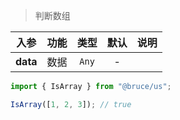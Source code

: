 > 判断数组

入参|功能|类型|默认|说明
:-:|:-:|:-:|:-:|-
**data**|数据|`Any`|-

```js
import { IsArray } from "@bruce/us";

IsArray([1, 2, 3]); // true
```